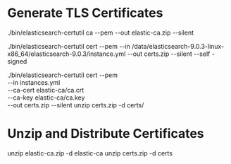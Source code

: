# Generate TLS Certificates
./bin/elasticsearch-certutil ca --pem --out elastic-ca.zip --silent

./bin/elasticsearch-certutil cert --pem --in /data/elasticsearch-9.0.3-linux-x86_64/elasticsearch-9.0.3/instance.yml --out certs.zip --silent --self
-signed

./bin/elasticsearch-certutil cert --pem \
  --in instances.yml \
  --ca-cert elastic-ca/ca.crt \
  --ca-key elastic-ca/ca.key \
  --out certs.zip --silent
unzip certs.zip -d certs/


# Unzip and Distribute Certificates
unzip elastic-ca.zip -d elastic-ca
unzip certs.zip -d certs

